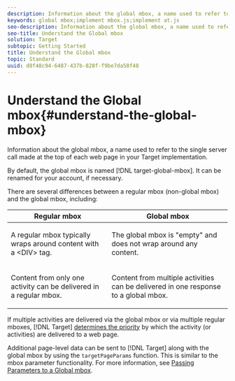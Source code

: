 ```yaml
---
description: Information about the global mbox, a name used to refer to the single server call made at the top of each web page in your Target implementation.
keywords: global mbox;implement mbox.js;implement at.js
seo-description: Information about the global mbox, a name used to refer to the single server call made at the top of each web page in your Target implementation.
seo-title: Understand the Global mbox
solution: Target
subtopic: Getting Started
title: Understand the Global mbox
topic: Standard
uuid: d8f48c94-6487-437b-828f-f9be7da58f48
---
```


# Understand the Global mbox{#understand-the-global-mbox}

Information about the global mbox, a name used to refer to the single server call made at the top of each web page in your Target implementation.

 By default, the global mbox is named [!DNL target-global-mbox]. It can be renamed for your account, if necessary.

There are several differences between a regular mbox (non-global mbox) and the global mbox, including:

<table id="table_D849378A87FE478487DA11581D274F61"> 
 <thead> 
  <tr> 
   <th colname="col1" class="entry"> Regular mbox </th> 
   <th colname="col2" class="entry"> Global mbox </th> 
  </tr>
 </thead>
 <tbody> 
  <tr> 
   <td colname="col1"> <p>A regular mbox typically wraps around content with a <span class="codeph"> &lt;DIV&gt;</span> tag. </p> </td> 
   <td colname="col2"> <p>The global mbox is "empty" and does not wrap around any content. </p> </td> 
  </tr> 
  <tr> 
   <td colname="col1"> <p>Content from only one activity can be delivered in a regular mbox. </p> </td> 
   <td colname="col2"> <p>Content from multiple activities can be delivered in one response to a global mbox. </p> </td> 
  </tr> 
 </tbody> 
</table>

If multiple activities are delivered via the global mbox or via multiple regular mboxes, [!DNL Target] [determines the priority](../../../../c-activities/priority.md#concept_1780C11FEA57440499F0047DD6900E0F) by which the activity (or activities) are delivered to a web page.

Additional page-level data can be sent to [!DNL Target] along with the global mbox by using the `targetPageParams` function. This is similar to the mbox parameter functionality. For more information, see [Passing Parameters to a Global mbox](../../../../c-implementing-target/c-implementing-target-for-client-side-web/t-mbox-download/c-understanding-global-mbox/pass-parameters-to-global-mbox.md#concept_33362A04146C4E3C8E7089B65F38B5E5). 
